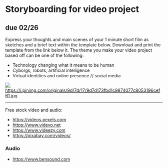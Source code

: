 # Storyboarding for video project
## due 02/26

Express your thoughts and main scenes of your 1 minute short film as sketches and a brief text within the template below.
Download and print the template from the link below it. The theme you make your video project based off can be one of the following:
* Technology changing what it means to be human
* Cyborgs, robots, artificial intelligence
* Virtual identities and online presence // social media

![](https://i.pinimg.com/originals/9d/7d/17/9d7d173fbd1c9874077c8053196cef61.jpg)
https://i.pinimg.com/originals/9d/7d/17/9d7d173fbd1c9874077c8053196cef61.jpg

___

Free stock video and audio:
* https://videos.pexels.com
* https://www.videvo.net
* https://www.videezy.com
* https://pixabay.com/videos/


### Audio
* https://www.bensound.com
